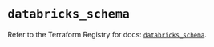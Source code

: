 # `databricks_schema`

Refer to the Terraform Registry for docs: [`databricks_schema`](https://registry.terraform.io/providers/databricks/databricks/1.68.0/docs/resources/schema).
